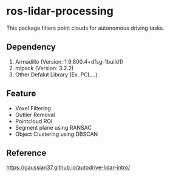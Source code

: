 # ros-lidar-processing

This package filters point clouds for autonomous driving tasks.

## Dependency
1. Armadillo (Version: 1:9.800.4+dfsg-1build1)
2. mlpack (Version: 3.2.2)
3. Other Defalut Library (Ex. PCL...)

## Feature
- Voxel Filtering
- Outlier Removal
- Pointcloud ROI
- Segment plane using RANSAC
- Object Clustering using DBSCAN

## Reference
https://gaussian37.github.io/autodrive-lidar-intro/
